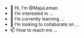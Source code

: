 - 👋 Hi, I’m @MajuLeman
- 👀 I’m interested in ...
- 🌱 I’m currently learning ...
- 💞️ I’m looking to collaborate on ...
- 📫 How to reach me ...

<!---
MajuLeman/MajuLeman is a ✨ special ✨ repository because its `README.md` (this file) appears on your GitHub profile.
You can click the Preview link to take a look at your changes.
--->
